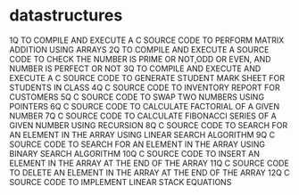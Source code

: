 # datastructures
1Q TO COMPILE AND EXECUTE A C SOURCE CODE TO PERFORM MATRIX ADDITION USING ARRAYS
2Q TO COMPILE AND EXECUTE A SOURCE CODE TO CHECK THE NUMBER IS PRIME OR NOT,ODD OR EVEN, AND NUMBER IS PERFECT OR NOT
3Q TO COMPILE AND EXECUTE AND EXECUTE A C SOURCE CODE TO GENERATE STUDENT MARK SHEET FOR STUDENTS IN CLASS
4Q C SOURCE CODE TO INVENTORY REPORT FOR CUSTOMERS
5Q C SOURCE CODE TO SWAP TWO NUMBERS USING POINTERS
6Q C SOURCE CODE TO CALCULATE FACTORIAL OF A GIVEN NUMBER
7Q C SOURCE CODE TO CALCULATE FIBONACCI SERIES OF A GIVEN NUMBER USING RECURSION
8Q C SOURCE CODE TO SEARCH FOR AN ELEMENT IN THE ARRAY USING LINEAR SEARCH ALGORITHM
9Q C SOURCE CODE TO SEARCH FOR AN ELEMENT IN THE ARRAY USING BINARY SEARCH ALGORITHM
10Q C SOURCE CODE TO INSERT AN ELEMENT IN THE ARRAY AT THE END OF THE ARRAY
11Q C SOURCE CODE TO DELETE AN ELEMENT IN THE ARRAY AT THE END OF THE ARRAY
12Q C SOURCE CODE TO IMPLEMENT LINEAR STACK EQUATIONS

